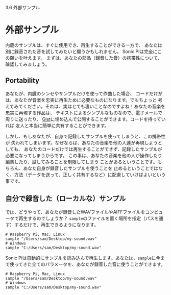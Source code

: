 3.6 外部サンプル

# 外部サンプル

内蔵のサンプルは、すぐに使用でき、再生することができる一方で、
あなたは別に録音された音を試してみたいと願うかもしれません。
Sonic Piは完全にこの願いを叶えます。
まずは、あなたの部品（録音した音）の携帯性について、確認してみましょう。


## Portability

あなたが、内臓のシンセやサンプルだけを使って作曲した場合、
コードだけがは、あなたが音楽を忠実に再生ために必要なものになります。でもちょっと
考えてみてください。それは、実はとても凄いことなのですよね！あなたの音楽を忠実に再現する作品は、
テキストによるシンプルなものなので、電子メールで周りに送ったり、
[Gist](https://gist.github.com)に埋め込んで公開することができます。コードを持っていれば
友人と本当に簡単に共有することができます。

しかし、もしあなたが、自身で記録したサンプルを使ってしまうと、この携帯性が
失われてしまいます。なぜならば、あなたの音楽を他の人達が再現しようとしても、
あなたのコードだけでは再生することができず、記録したサンプルが必要になってしまうからです。
この事は、あなたの音楽を他の人が操作したり編集したり、試してみることを制限してしまう
ことがあるということです。もちろん、あなた自身が録音したサンプルを使うことを
止めるということではなく、方法（データを送って、正しく共有するなど）に配慮していけばよいという事です。


## 自分で録音した（ローカルな）サンプル

では、どうやって、あなたが録音したWAVファイルやAIFFファイルをコンピュータで再生するのでしょうか？
`sample`のファイルを置く場所を指定（パスを通す）するだけで、再生できるようになります。

```
# Raspberry Pi, Mac, Linux
sample "/Users/sam/Desktop/my-sound.wav"
# Windows
sample "C:/Users/sam/Desktop/my-sound.wav"
```

Sonic Piは自動的にサンプルを読み込んで再生します。あなたは、`sample`に今まで使ってきた全てのパラメータを、あなたが録音した音に使うことができます。

```
# Raspberry Pi, Mac, Linux
sample "/Users/sam/Desktop/my-sound.wav"
# Windows
sample "C:/Users/sam/Desktop/my-sound.wav"
```


